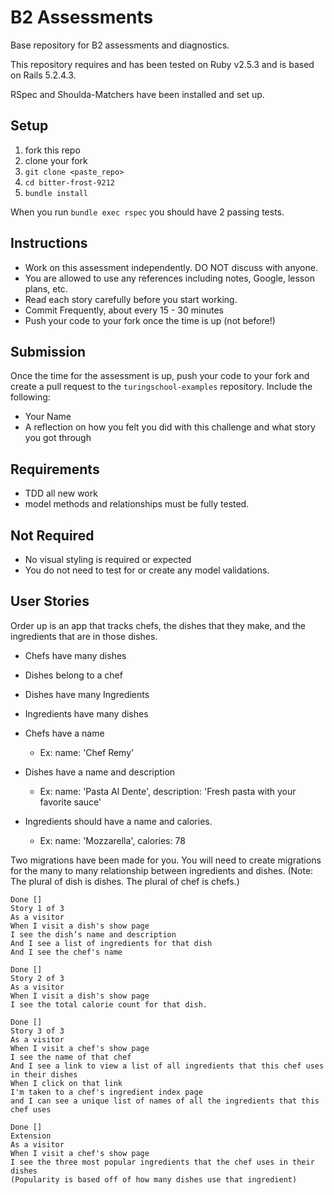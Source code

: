 # B2 Assessments

Base repository for B2 assessments and diagnostics.

This repository requires and has been tested on Ruby v2.5.3 and is based on Rails 5.2.4.3.

RSpec and Shoulda-Matchers have been installed and set up.

## Setup

1. fork this repo
2. clone your fork
3. `git clone <paste_repo>`
4. `cd bitter-frost-9212`
5. `bundle install`

When you run `bundle exec rspec` you should have 2 passing tests.

## Instructions

* Work on this assessment independently. DO NOT discuss with anyone.
* You are allowed to use any references including notes, Google, lesson plans, etc.
* Read each story carefully before you start working.
* Commit Frequently, about every 15 - 30 minutes
* Push your code to your fork once the time is up (not before!)

## Submission

Once the time for the assessment is up, push your code to your fork and create a pull request to the `turingschool-examples` repository. Include the following:

* Your Name
* A reflection on how you felt you did with this challenge and what story you got through

## Requirements

* TDD all new work
* model methods and relationships must be fully tested.

## Not Required

* No visual styling is required or expected
* You do not need to test for or create any model validations.

## User Stories

Order up is an app that tracks chefs, the dishes that they make, and the ingredients that are in those dishes.
- Chefs have many dishes
- Dishes belong to a chef
- Dishes have many Ingredients
- Ingredients have many dishes

- Chefs have a name
  - Ex: name: 'Chef Remy'
- Dishes have a name and description
  - Ex: name: 'Pasta Al Dente', description: 'Fresh pasta with your favorite sauce'
- Ingredients should have a name and calories.
  - Ex: name: 'Mozzarella', calories: 78


Two migrations have been made for you. You will need to create migrations for the many to many relationship between ingredients and dishes.
(Note: The plural of dish is dishes. The plural of chef is chefs.)

```
Done []
Story 1 of 3
As a visitor
When I visit a dish's show page
I see the dish’s name and description
And I see a list of ingredients for that dish
And I see the chef's name
```   
```   
Done []
Story 2 of 3
As a visitor
When I visit a dish's show page
I see the total calorie count for that dish.
```

```
Done []
Story 3 of 3
As a visitor
When I visit a chef's show page
I see the name of that chef
And I see a link to view a list of all ingredients that this chef uses in their dishes
When I click on that link
I'm taken to a chef's ingredient index page
and I can see a unique list of names of all the ingredients that this chef uses
```
```   
Done []
Extension
As a visitor
When I visit a chef's show page
I see the three most popular ingredients that the chef uses in their dishes
(Popularity is based off of how many dishes use that ingredient)
```
